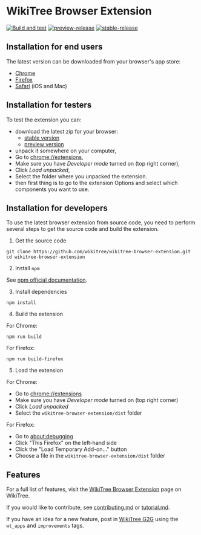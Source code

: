 # WikiTree Browser Extension

[![Build and test](https://github.com/wikitree/wikitree-browser-extension/actions/workflows/test.yml/badge.svg)](https://github.com/wikitree/wikitree-browser-extension/actions/workflows/test.yml)
[![preview-release](https://img.shields.io/chrome-web-store/v/ijipjpbjobecdgkkjdfpemcidfdmnkid?logo=Google%20Chrome&logoColor=%23aaa)](https://chrome.google.com/webstore/detail/wikitree-browser-extensio/ijipjpbjobecdgkkjdfpemcidfdmnkid)
[![stable-release](https://img.shields.io/chrome-web-store/v/ncjafpiokcjepnnlmgdaphkkjehapbln?logo=Google%20Chrome&logoColor=%23aaa)](https://chrome.google.com/webstore/detail/wikitree-browser-extensio/ncjafpiokcjepnnlmgdaphkkjehapbln)

## Installation for end users

The latest version can be downloaded from your browser's app store:

- [Chrome](https://chrome.google.com/webstore/detail/wikitree-browser-extensio/ncjafpiokcjepnnlmgdaphkkjehapbln)
- [Firefox](https://addons.mozilla.org/en-US/firefox/addon/wikitree-browser-extension/)
- [Safari](https://apps.apple.com/us/app/wikitree-browser-extension/id6447643999) (iOS and Mac)

## Installation for testers

To test the extension you can:

- download the latest zip for your browser:
  - [stable version](https://github.com/wikitree/wikitree-browser-extension/releases/tag/stable)
  - [preview version](https://github.com/wikitree/wikitree-browser-extension/releases/tag/preview)
- unpack it somewhere on your computer,
- Go to [chrome://extensions](chrome://extensions),
- Make sure you have _Developer mode_ turned on (top right corner),
- Click _Load unpacked_,
- Select the folder where you unpacked the extension.
- then first thing is to go to the extension Options and select which components you want to use.

## Installation for developers

To use the latest browser extension from source code, you need to perform several steps to get the source code and build the extension.

1. Get the source code

```
git clone https://github.com/wikitree/wikitree-browser-extension.git
cd wikitree-browser-extension
```

2. Install `npm`

See [npm official documentation](https://docs.npmjs.com/downloading-and-installing-node-js-and-npm).

3. Install dependencies

```
npm install
```

4. Build the extension

For Chrome:

```
npm run build
```

For Firefox:

```
npm run build-firefox
```

5. Load the extension

For Chrome:

- Go to [chrome://extensions](chrome://extensions)
- Make sure you have _Developer mode_ turned on (top right corner)
- Click _Load unpacked_
- Select the `wikitree-browser-extension/dist` folder

For Firefox:

- Go to [about:debugging](about:debugging)
- Click "This Firefox" on the left-hand side
- Click the "Load Temporary Add-on..." button
- Choose a file in the `wikitree-browser-extension/dist` folder

## Features

For a full list of features, visit the [WikiTree Browser Extension](https://www.wikitree.com/wiki/Space:WikiTree_Browser_Extension) page on WikiTree.

If you would like to contribute, see [contributing.md](docs/contributing.md) or [tutorial.md](docs/tutorial.md).

If you have an idea for a new feature, post in [WikiTree G2G](https://www.wikitree.com/g2g) using the `wt_apps` and `improvements` tags.
